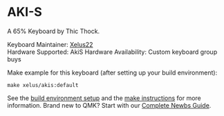 AKI-S
===

A 65% Keyboard by Thic Thock.

Keyboard Maintainer: [Xelus22](https://github.com/Xelus22)  
Hardware Supported: AkiS 
Hardware Availability: Custom keyboard group buys

Make example for this keyboard (after setting up your build environment):

    make xelus/akis:default

See the [build environment setup](https://docs.qmk.fm/#/getting_started_build_tools) and the [make instructions](https://docs.qmk.fm/#/getting_started_make_guide) for more information. Brand new to QMK? Start with our [Complete Newbs Guide](https://docs.qmk.fm/#/newbs).
